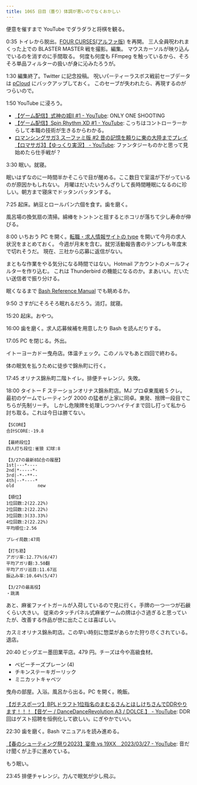 ```yaml
---
title: 1065 日目（曇り）体調が悪いのでなくおかしい
---
```


便意を催すまで YouTube でダラダラと将棋を観る。

0:35 トイレから脱出。[FOUR CURSES(アルファ版)][dtp23a] を再開。
三人全員呪われまくった上での BLASTER MASTER 戦を撮影。編集。
マウスカーソルが映り込んでいるのを消すのに手間取る。
何度も何度も FFmpeg を触っているから、そろそろ単品フィルターの扱いが身に沁みたろうが。

1:30 編集終了。Twitter に記念投稿。
呪いパーティーラスボス戦前セーブデータは [pCloud] にバックアップしておく。
このセーブが失われたら、再現するのがつらいので。

1:50 YouTube に浸ろう。

* [【ゲーム配信】式神の城II #1 - YouTube](https://www.youtube.com/watch?v=zDRmW5lT2qU):
  ONLY ONE SHOOTING
* [【ゲーム配信】Spin Rhythm XD #1 - YouTube](https://www.youtube.com/watch?v=CZh34a64VpI):
  こっちはコントローラーからして本職の技術が生きるからわかる。
* [ロマンシングサガ3 スーファミ版 #2 昔の記憶を頼りに東の大陸までプレイ【ロマサガ3】【ゆっくり実況】 - YouTube](https://www.youtube.com/watch?v=LqWpG93IHAM):
  ファンタジーものかと思って見始めたら仕手戦が？

3:30 眠い。就寝。

眠いはずなのに一時間半かそこらで目が醒める。ここ数日で室温が下がっているのが原因かもしれない。
月曜はだいたいうんざりして長時間睡眠になるのに珍しい。朝方まで寝床でドッタンバッタンする。

7:25 起床。納豆とロールパン六個を食す。歯を磨く。

風呂場の換気扇の清掃。綿棒をトントンと揺するとホコリが落ちて少し寿命が伸びる。

8:00 いちおう PC を開く。[転職・求人情報サイトの type](https://type.jp/) を開いて今月の求人状況をまとめておく。
今週が月末を含む。就労活動報告書のテンプレも年度末で切れそうだ。
現在、三社から応募に返信がない。

まともな作業をやる気分になる時間ではない。Hotmail アカウントのメールフィルターを作り込む。
これは Thunderbird の機能になるのか。まあいい。だいたい送信者で振り分ける。

眠くなるまで [Bash Reference Manual](https://www.gnu.org/software/bash/manual/bash.html) でも眺めるか。

9:50 さすがにそろそろ眠れるだろう。消灯。就寝。

15:20 起床。おやつ。

16:00 歯を磨く。求人応募候補を用意したり Bash を読んだりする。

17:05 PC を閉じる。外出。

イトーヨーカドー曳舟店。体温チェック。このノルマもあと四回で終わる。

体の眠気を払うために徒歩で錦糸町に行く。

17:45 オリナス錦糸町二階トイレ。排便チャレンジ。失敗。

18:00 タイトー F ステーションオリナス錦糸町店。MJ プロ卓東風戦 5 クレ。
最初のゲームでレーティング 2000 の猛者が上家に同卓。東発、捨牌一段目でこちらが先制リーチ。
しかし危険牌を処理しつつハイテイまで回し打って私から討ち取る。これは今日は勝てない。

```text
【SCORE】
合計SCORE:-19.8

【最終段位】
四人打ち段位:雀狼 幻球:8

【3/27の最新8試合の履歴】
1st|---*----
2nd|*-----*-
3rd|-*--**--
4th|--*----*
old         new

【順位】
1位回数:2(22.22%)
2位回数:2(22.22%)
3位回数:3(33.33%)
4位回数:2(22.22%)
平均順位:2.56

プレイ局数:47局

【打ち筋】
アガリ率:12.77%(6/47)
平均アガリ翻:3.50翻
平均アガリ巡目:11.67巡
振込み率:10.64%(5/47)

【3/27の最高役】
・跳満
```

あと、麻雀ファイトガールが入荷しているので見に行く。手牌の一つ一つが石鹸くらい大きい。
従来のタッチパネル式麻雀ゲームの牌は小さ過ぎると思っていたが、改善する作品が世に出たことは喜ばしい。

カスミオリナス錦糸町店。この早い時刻に惣菜があらかた狩り尽くされている。退店。

20:40 ビッグエー墨田業平店。479 円。チーズは今や高級食材。

* ベビーチーズプレーン (4)
* チキンステーキガーリック
* ミニカットキャベツ

曳舟の部屋。入浴。風呂から出る。PC を開く。晩飯。

[【ガチスポーツ】BPLドラフト1位指名のまむるさんとほしけちさんでDDRやります！！！【音ゲー / DanceDanceRevolution A3 / DOLCE.】 - YouTube](https://www.youtube.com/watch?v=5RjpaOA0cxM):
DDR 回はゲスト招聘を恒例化して欲しい。にぎやかでいい。

22:30 歯を磨く。Bash マニュアルを読み進める。

[【春のシューティング祭り2023】宴帝 vs 19XX　2023/03/27 - YouTube](https://www.youtube.com/watch?v=BIv_GtYD7jQ):
音だけ聞くが上手に進めている。

もう眠い。

23:45 排便チャレンジ。力んで眠気が少し飛ぶ。

[dtp23a]: https://wodifes.net/game/show/520
[pCloud]: https://www.pcloud.com/
